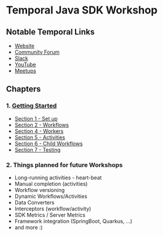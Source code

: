 # Temporal Java SDK Workshop

## Notable Temporal Links

* [Website](https://temporal.io/)
* [Community Forum](https://community.temporal.io/)
* [Slack](https://temporal.io/slack)
* [YouTube]()
* [Meetups](https://lu.ma/temporal)

## Chapters

### 1. [Getting Started](src/main/java/io/workshop/README.md)

* [Section 1 - Set up](src/main/java/io/workshop/README.md#section-1)
* [Section 2 - Workflows](src/main/java/io/workshop/README.md#section-2)
* [Section 4 - Workers](src/main/java/io/workshop/README.md#section-3)
* [Section 5 - Activities ](src/main/java/io/workshop/README.md#section-4)
* [Section 6 - Child Workflows](src/main/java/io/workshop/README.md#section-5)
* [Section 7 - Testing](src/main/java/io/workshop/README.md#section-6)

### 2. Things planned for future Workshops

* Long-running activities - heart-beat
* Manual completion (activities)
* Workflow versioning
* Dynamic Workflows/Activities
* Data Converters
* Interceptors (workflow/activity)
* SDK Metrics / Server Metrics
* Framework integration (SpringBoot, Quarkus, ...)
* and more :) 


